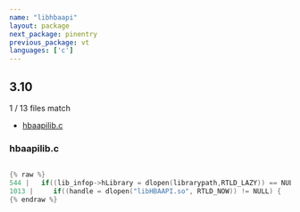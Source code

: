 ```yaml
---
name: "libhbaapi"
layout: package
next_package: pinentry
previous_package: vt
languages: ['c']
---
```

## 3.10
1 / 13 files match

 - [hbaapilib.c](#hbaapilibc)

### hbaapilib.c

```c

{% raw %}
544 | 	if((lib_infop->hLibrary = dlopen(librarypath,RTLD_LAZY)) == NULL) {
1013 |     if((handle = dlopen("libHBAAPI.so", RTLD_NOW)) != NULL) {
{% endraw %}

```